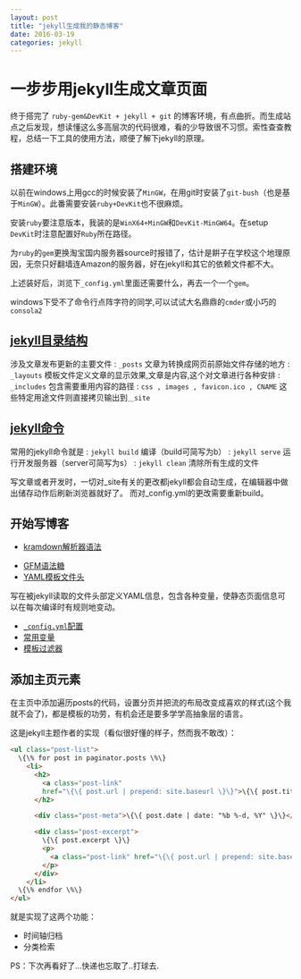 ```yaml
---
layout: post
title: "jekyll生成我的静态博客"
date: 2016-03-19
categories: jekyll
---
```


# 一步步用jekyll生成文章页面

终于搭完了 `ruby-gem&DevKit + jekyll + git` 的博客环境，有点曲折。而生成站点之后发现，想读懂这么多高层次的代码很难，看的少导致很不习惯。索性查查教程，总结一下工具的使用方法，顺便了解下jekyll的原理。



## 搭建环境

以前在windows上用gcc的时候安装了`MinGW`，在用git时安装了`git-bush`（也是基于`MinGW`）。此番需要安装`ruby+DevKit`也不很麻烦。

安装`ruby`要注意版本，我装的是`WinX64+MinGW`和`DevKit-MinGW64`。在setup `DevKit`时注意配置好`Ruby`所在路径。

为`ruby`的`gem`更换淘宝国内服务器source时报错了，估计是餠子在学校这个地理原因，无奈只好翻墙连Amazon的服务器，好在jekyll和其它的依赖文件都不大。

上述装好后，浏览下`_config.yml`里面还需要什么，再去一个一个`gem`。

windows下受不了命令行点阵字符的同学,可以试试大名鼎鼎的`cmder`或小巧的`consola2`

## [jekyll目录结构](http://jekyll.bootcss.com/docs/structure/)

涉及文章发布更新的主要文件
: `_posts` 文章为转换成网页前原始文件存储的地方
: `_layouts` 模板文件定义文章的显示效果,文章是内容,这个对文章进行各种安排
: `_includes` 包含需要重用内容的路径
: `css , images , favicon.ico , CNAME` 这些特定用途文件则直接拷贝输出到`＿site`

## [jekyll命令](http://jekyll.bootcss.com/docs/usage/)

常用的jekyll命令就是
: `jekyll build` 编译（build可简写为b）
: `jekyll serve` 运行开发服务器（server可简写为s）
: `jekyll clean` 清除所有生成的文件

写文章或者开发时，一切对_site有关的更改都jekyll都会自动生成，在编辑器中做出储存动作后刷新浏览器就好了。
而对_config.yml的更改需要重新build。

## 开始写博客

+ [kramdown解析器语法](http://kramdown.gettalong.org/quickref.html)
- [GFM语法糖](http://ju.outofmemory.cn/entry/149460)
- [YAML模板文件头](http://jekyll.bootcss.com/docs/frontmatter/)

写在被jekyll读取的文件头部定义YAML信息，包含各种变量，使静态页面信息可以在每次编译时有规则地变动。

* [`_config.yml`配置](http://jekyll.bootcss.com/docs/configuration/)
* [常用变量](https://jekyllrb.com/docs/variables/)
* [模板过滤器](http://jekyll.bootcss.com/docs/templates/)

## 添加主页元素

在主页中添加遍历posts的代码，设置分页并把流的布局改变成喜欢的样式(这个我就不会了)，都是模板的功劳，有机会还是要多学学高抽象层的语言。

这是jekyll主题作者的实现（看似很好懂的样子，然而我不敢改）：

~~~html
<ul class="post-list">
  \{\% for post in paginator.posts \%\}
    <li>
      <h2>
        <a class="post-link"
        href="\{\{ post.url | prepend: site.baseurl \}\}">\{\{ post.title \}\}</a>
      </h2>

      <div class="post-meta">\{\{ post.date | date: "%b %-d, %Y" \}\}</div>

      <div class="post-excerpt">
        \{\{ post.excerpt \}\}
        <p>
          <a class="post-link" href="\{\{ post.url | prepend: site.baseurl \}\}">Read More &raquo;</a>
        </p>
      </div>
    </li>
  \{\% endfor \%\}
</ul>
~~~

就是实现了这两个功能：
* 时间轴归档
* 分类检索

PS：下次再看好了...快递也忘取了..打球去.
